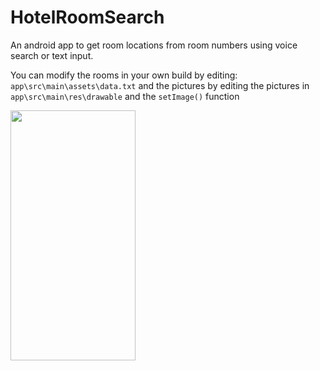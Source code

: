 # HotelRoomSearch
An android app to get room locations from room numbers using voice search or text input.

You can modify the rooms in your own build by editing: ``app\src\main\assets\data.txt`` and the pictures by editing the pictures in ``app\src\main\res\drawable`` and the ``setImage()`` function

<img src="https://i.ibb.co/nc44mqm/68747470733a2f2f692e6962622e636f2f684434473439422f53637265656e73686f742d32303230313231332d3137333330.png" width="200" height="400" />
